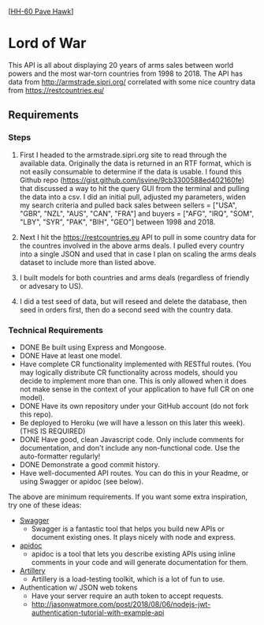 [[HH-60 Pave Hawk](https://www.helis.com/database/pics/news/2017/mh-60m-pylon.jpg)]

# Lord of War

This API is all about displaying 20 years of arms sales between world powers and the most war-torn countries from 1998 to 2018. The API has data from http://armstrade.sipri.org/ correlated with some nice country data from https://restcountries.eu/

## Requirements

### Steps

1. First I headed to the armstrade.sipri.org site to read through the available data. Originally the data is returned in an RTF format, which is not easily consumable to determine if the data is usable. I found this Github repo (https://gist.github.com/jsvine/9cb3300588ed402160fe) that discussed a way to hit the query GUI from the terminal and pulling the data into a csv. I did an initial pull, adjusted my parameters, widen my search criteria and pulled back sales between sellers = ["USA", "GBR", "NZL", "AUS", "CAN", "FRA"] and buyers = ["AFG", "IRQ", "SOM", "LBY", "SYR", "PAK", "BIH", "GEO"] between 1998 and 2018.

2. Next I hit the https://restcountries.eu API to pull in some country data for the countres involved in the above arms deals. I pulled every country into a single JSON and used that in case I plan on scaling the arms deals dataset to include more than listed above.

3. I built models for both countries and arms deals (regardless of friendly or advesary to US).

4. I did a test seed of data, but will reseed and delete the database, then seed in orders first, then do a second seed with the country data.

### Technical Requirements

- DONE Be built using Express and Mongoose.
- DONE Have at least one model.
- Have complete CR functionality implemented with RESTful routes. (You may
  logically distribute CR functionality across models, should you decide to implement more than one. This is only allowed
  when it does not make sense in the context of your application to have full
  CR on one model).
- DONE Have its own repository under your GitHub account (do not fork this repo).
- Be deployed to Heroku (we will have a lesson on this later this week). (THIS IS REQUIRED)
- DONE Have good, clean Javascript code. Only include comments for documentation,
  and don't include any non-functional code. Use the auto-formatter regularly!
- DONE Demonstrate a good commit history.
- Have well-documented API routes. You can do this in your Readme, or using
  Swagger or apidoc (see below).

The above are minimum requirements. If you want some extra inspiration, try one
of these ideas:

- [Swagger](https://swagger.io/tools/swagger-inspector/)
  - Swagger is a fantastic tool that helps you build new APIs or document
    existing ones. It plays nicely with node and express.
- [apidoc](https://github.com/apidoc/apidoc)
  - apidoc is a tool that lets you describe existing APIs using inline comments
    in your code and will generate documentation for them.
- [Artillery](https://artillery.io/)
  - Artillery is a load-testing toolkit, which is a lot of fun to use.
- Authentication w/ JSON web tokens
  - Have your server require an auth token to accept requests.
  - http://jasonwatmore.com/post/2018/08/06/nodejs-jwt-authentication-tutorial-with-example-api
